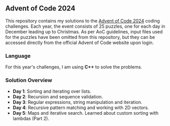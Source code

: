 ## Advent of Code 2024
This repository contains my solutions to the [Advent of Code 2024](https://adventofcode.com/) coding challenges. Each year, the event consists of 25 puzzles, one for each day in December leading up to Christmas.
As per AoC guidelines, input files used for the puzzles have been omitted from this repository, but they can be accessed directly from the official Advent of Code website upon login.

### Language
For this year's challenges, I am using **C++** to solve the problems.

### Solution Overview
- **Day 1**: Sorting and iterating over lists.
- **Day 2**: Recursion and sequence validation.
- **Day 3**: Regular expressions, string manipulation and iteration.
- **Day 4**: Recursive pattern matching and working with 2D vectors.
- **Day 5**: Maps and iterative search. Learned about custom sorting with lambdas (Part 2).


